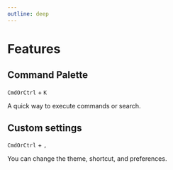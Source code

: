 ```yaml
---
outline: deep
---
```


# Features

## Command Palette

`CmdOrCtrl` + `K`

A quick way to execute commands or search.

## Custom settings

`CmdOrCtrl` + `,`

You can change the theme, shortcut, and preferences.
